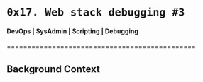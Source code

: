 #	`0x17. Web stack debugging #3`


#### DevOps | SysAdmin | Scripting | Debugging
==============================================


## Background Context
